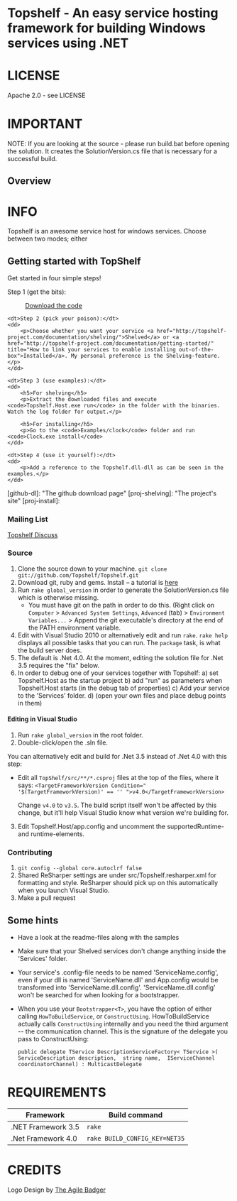 ﻿Topshelf - An easy service hosting framework for building Windows services using .NET
=======

# LICENSE
Apache 2.0 - see LICENSE

# IMPORTANT
NOTE: If you are looking at the source - please run build.bat before opening the solution. It creates the SolutionVersion.cs file that is necessary for a successful build.

## Overview
# INFO
Topshelf is an awesome service host for windows services. Choose between two modes; either 

## Getting started with TopShelf

Get started in four simple steps!

<dl>
	<dt>Step 1 (get the bits):</dt>
	<dd>
		<p><a href="https://github.com/Topshelf/Topshelf/downloads">Download the code</a></p>
	</dd>
	
	<dt>Step 2 (pick your poison):</dt>
	<dd>
		<p>Choose whether you want your service <a href="http://topshelf-project.com/documentation/shelving/">Shelved</a> or <a href="http://topshelf-project.com/documentation/getting-started/" title="How to link your services to enable installing out-of-the-box">Installed</a>. My personal preference is the Shelving-feature.</p>
	</dd>
	
	<dt>Step 3 (use examples):</dt>
	<dd>
		<h5>For shelving</h5>
		<p>Extract the downloaded files and execute <code>Topshelf.Host.exe run</code> in the folder with the binaries. Watch the log folder for output.</p>
		
		<h5>For installing</h5>
		<p>Go to the <code>Examples/clock</code> folder and run <code>Clock.exe install</code>
	</dd>
	
	<dt>Step 4 (use it yourself):</dt>
	<dd>
		<p>Add a reference to the Topshelf.dll-dll as can be seen in the examples.</p>
	</dd>
</dl>


[github-dl]:   "The github download page"
[proj-shelving]:   "The project's site"
[proj-install]:   

### Mailing List

[Topshelf Discuss](http://groups.google.com/group/topshelf-discuss)

### Source

 1. Clone the source down to your machine. 
   `git clone git://github.com/Topshelf/Topshelf.git`
 2. Download git, ruby and gems. Install – a tutorial is [here][gems]
 3. Run `rake global_version` in order to generate the SolutionVersion.cs file which is otherwise missing. 
	* You must have git on the path in order to do this. (Right click on `Computer` > `Advanced System Settings`, `Advanced` (tab) > `Environment Variables...` > Append the git executable's directory at the end of the PATH environment variable.
 4. Edit with Visual Studio 2010 or alternatively edit and run `rake`. `rake help` displays all possible tasks that you can run. The `package` task, is what the build server does.
 5. The default is .Net 4.0. At the moment, editing the solution file for .Net 3.5 requires the "fix" below.
 6. In order to debug one of your services together with Topshelf:
	a) set Topshelf.Host as the startup project
	b) add "run" as parameters when Topshelf.Host starts (in the debug tab of properties)
	c) Add your service to the 'Services' folder.
	d) (open your own files and place debug points in them)
	
[gems]: http://guides.rubyonrails.org/command_line.html  "How to use ruby/gems"

#### Editing in Visual Studio

 1. Run `rake global_version` in the root folder.
 2. Double-click/open the .sln file.
 
 You can alternatively edit and build for .Net 3.5 instead of .Net 4.0 with this step:
 
 * Edit all `TopShelf/src/**/*.csproj` files at the top of the files, where it says:
    `<TargetFrameworkVersion Condition=" '$(TargetFrameworkVersion)' == '' ">v4.0</TargetFrameworkVersion>`
   
   Change `v4.0` to `v3.5`. The build script itself won't be affected by this change, but it'll help Visual Studio know what version we're building for.
  3. Edit Topshelf.Host/app.config and uncomment the supportedRuntime- and runtime-elements.
   
### Contributing 

1. `git config --global core.autoclrf false`
2. Shared ReSharper settings are under src/Topshelf.resharper.xml for formatting and style. ReSharper should pick up on this automatically when you launch Visual Studio.
3. Make a pull request

## Some hints
 * Have a look at the readme-files along with the samples
 * Make sure that your Shelved services don't change anything inside the 'Services' folder.
 * Your service's .config-file needs to be named 'ServiceName.config', even if your dll is named 'ServiceName.dll' and App.config
   would be transformed into 'ServiceName.dll.config'. 'ServiceName.dll.config' won't be searched for when looking for a bootstrapper.
 * When you use your `Bootstrapper<T>`, you have the option of either calling `HowToBuildService`, or `ConstructUsing`. 
   HowToBuildService actually calls `ConstructUsing` internally and you need the third argument -- the communication channel. This is
   the signature of the delegate you pass to ConstructUsing:

    `public delegate TService DescriptionServiceFactory< TService >( ServiceDescription description,  string name,  IServiceChannel coordinatorChannel) : MulticastDelegate`

# REQUIREMENTS

<table>
	<thead>
		<tr>
			<th>Framework</th>
			<th>Build command</th>
		</tr>
	</thead>
	<tbody>
		<tr>
			<td>.NET Framework 3.5</td>
			<td><code>rake</code></td>
		</tr>
		<tr>
			<td>.Net Framework 4.0</td>
			<td><code>rake BUILD_CONFIG_KEY=NET35</code></td>
		</tr>
	</tbody>
</table>

# CREDITS
Logo Design by [The Agile Badger](http://www.theagilebadger.com)  